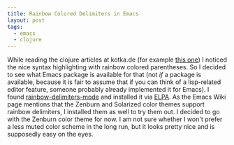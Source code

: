 ```yaml
---
title: Rainbow Colored Delimiters in Emacs
layout: post
tags:
  - emacs
  - clojure
---
```


While reading the clojure articles at kotka.de (for example [this
one](http://kotka.de/blog/2010/05/Did_you_know_IV.html)) I noticed the
nice syntax highlighting with rainbow colored parentheses.  So I
decided to see what Emacs package is available for that (not _if_ a
package is available, because it is fair to assume that if you can
think of a lisp-related editor feature, someone probably already
implemented it for Emacs).  I found
[rainbow-delimiters-mode](http://www.emacswiki.org/emacs/RainbowDelimiters)
and installed it via [ELPA](http://emacswiki.org/emacs/ELPA). As the
Emacs Wiki page mentions that the Zenburn and Solarized color themes
support rainbow delimiters, I installed them as well to try them
out. I decided to go with the Zenburn color theme for now. I am not
sure whether I won't prefer a less muted color scheme in the long run,
but it looks pretty nice and is supposedly easy on the eyes.
